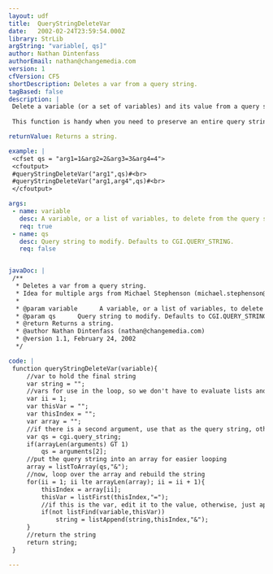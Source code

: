 ```yaml
---
layout: udf
title:  QueryStringDeleteVar
date:   2002-02-24T23:59:54.000Z
library: StrLib
argString: "variable[, qs]"
author: Nathan Dintenfass
authorEmail: nathan@changemedia.com
version: 1
cfVersion: CF5
shortDescription: Deletes a var from a query string.
tagBased: false
description: |
 Delete a variable (or a set of variables) and its value from a query string.  By default, it uses the cgi.query_string, but you can pass in an optional second argument to replace the query string.
 
 This function is handy when you need to preserve an entire query string, but you want to kill off one of the variables.  For example, if you have a button that appends &quot;logout=yes&quot; to the existing URL and you want to preserve that URL but no longer have the logout variable.

returnValue: Returns a string.

example: |
 <cfset qs = "arg1=1&arg2=2&arg3=3&arg4=4">
 <cfoutput>
 #queryStringDeleteVar("arg1",qs)#<br>
 #queryStringDeleteVar("arg1,arg4",qs)#<br>
 </cfoutput>

args:
 - name: variable
   desc: A variable, or a list of variables, to delete from the query string.
   req: true
 - name: qs
   desc: Query string to modify. Defaults to CGI.QUERY_STRING.
   req: false


javaDoc: |
 /**
  * Deletes a var from a query string.
  * Idea for multiple args from Michael Stephenson (michael.stephenson@adtran.com)
  * 
  * @param variable      A variable, or a list of variables, to delete from the query string. 
  * @param qs      Query string to modify. Defaults to CGI.QUERY_STRING. 
  * @return Returns a string. 
  * @author Nathan Dintenfass (nathan@changemedia.com) 
  * @version 1.1, February 24, 2002 
  */

code: |
 function queryStringDeleteVar(variable){
     //var to hold the final string
     var string = "";
     //vars for use in the loop, so we don't have to evaluate lists and arrays more than once
     var ii = 1;
     var thisVar = "";
     var thisIndex = "";
     var array = "";
     //if there is a second argument, use that as the query string, otherwise default to cgi.query_string
     var qs = cgi.query_string;
     if(arrayLen(arguments) GT 1)
         qs = arguments[2];
     //put the query string into an array for easier looping
     array = listToArray(qs,"&");        
     //now, loop over the array and rebuild the string
     for(ii = 1; ii lte arrayLen(array); ii = ii + 1){
         thisIndex = array[ii];
         thisVar = listFirst(thisIndex,"=");
         //if this is the var, edit it to the value, otherwise, just append
         if(not listFind(variable,thisVar))
             string = listAppend(string,thisIndex,"&");
     }
     //return the string
     return string;
 }

---
```


